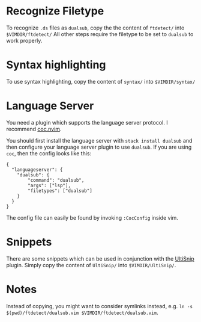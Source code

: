 # Recognize Filetype

To recognize `.ds` files as `dualsub`, copy the the content of `ftdetect/` into `$VIMDIR/ftdetect/`
All other steps require the filetype to be set to `dualsub` to work properly.

# Syntax highlighting

To use syntax highlighting, copy the content of `syntax/` into `$VIMDIR/syntax/`

# Language Server

You need a plugin which supports the language server protocol.
I recommend [coc.nvim](https://github.com/neoclide/coc.nvim).

You should first install the language server with `stack install dualsub` and then configure your language server plugin to use `dualsub`.
If you are using `coc`, then the config looks like this:
```
{
  "languageserver": {
    "dualsub": {
        "command": "dualsub",
        "args": ["lsp"],
        "filetypes": ["dualsub"]
    }
  }
}
```
The config file can easily be found by invoking `:CocConfig` inside vim.

# Snippets

There are some snippets which can be used in conjunction with the [UltiSnip](https://github.com/SirVer/ultisnips) plugin.
Simply copy the content of `UltiSnip/` into `$VIMDIR/UltiSnip/`.

# Notes

Instead of copying, you might want to consider symlinks instead, e.g. `ln -s $(pwd)/ftdetect/dualsub.vim $VIMDIR/ftdetect/dualsub.vim`.
